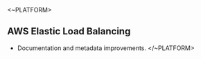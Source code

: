 <~PLATFORM>

## AWS Elastic Load Balancing

- Documentation and metadata improvements.
</~PLATFORM>
